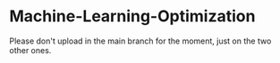 # Machine-Learning-Optimization

Please don't upload in the main branch for the moment, just on the two other ones.
